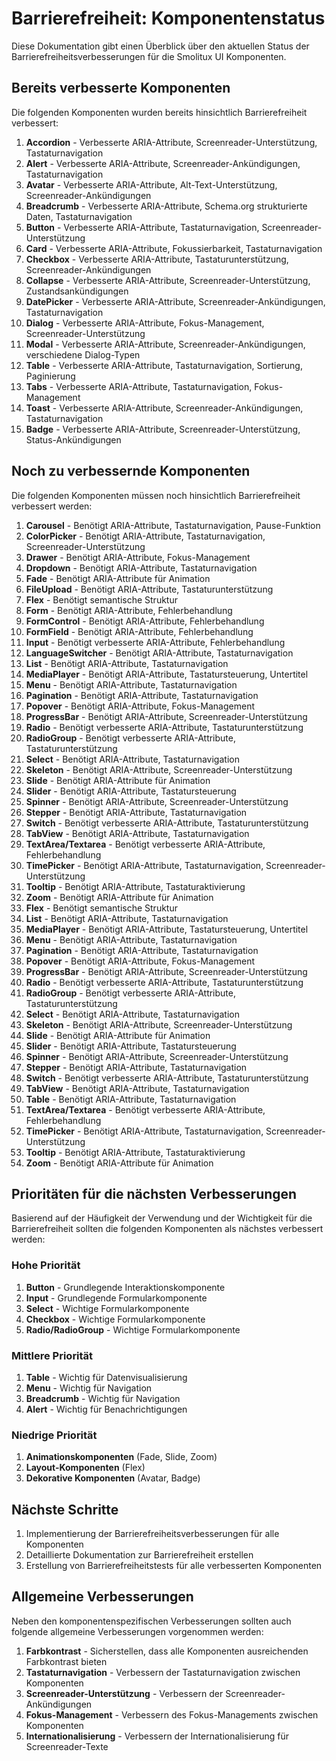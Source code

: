 # Barrierefreiheit: Komponentenstatus

Diese Dokumentation gibt einen Überblick über den aktuellen Status der Barrierefreiheitsverbesserungen für die Smolitux UI Komponenten.

## Bereits verbesserte Komponenten

Die folgenden Komponenten wurden bereits hinsichtlich Barrierefreiheit verbessert:

1. **Accordion** - Verbesserte ARIA-Attribute, Screenreader-Unterstützung, Tastaturnavigation
2. **Alert** - Verbesserte ARIA-Attribute, Screenreader-Ankündigungen, Tastaturnavigation
3. **Avatar** - Verbesserte ARIA-Attribute, Alt-Text-Unterstützung, Screenreader-Ankündigungen
4. **Breadcrumb** - Verbesserte ARIA-Attribute, Schema.org strukturierte Daten, Tastaturnavigation
5. **Button** - Verbesserte ARIA-Attribute, Tastaturnavigation, Screenreader-Unterstützung
6. **Card** - Verbesserte ARIA-Attribute, Fokussierbarkeit, Tastaturnavigation
7. **Checkbox** - Verbesserte ARIA-Attribute, Tastaturunterstützung, Screenreader-Ankündigungen
6. **Collapse** - Verbesserte ARIA-Attribute, Screenreader-Unterstützung, Zustandsankündigungen
7. **DatePicker** - Verbesserte ARIA-Attribute, Screenreader-Ankündigungen, Tastaturnavigation
8. **Dialog** - Verbesserte ARIA-Attribute, Fokus-Management, Screenreader-Unterstützung
9. **Modal** - Verbesserte ARIA-Attribute, Screenreader-Ankündigungen, verschiedene Dialog-Typen
10. **Table** - Verbesserte ARIA-Attribute, Tastaturnavigation, Sortierung, Paginierung
11. **Tabs** - Verbesserte ARIA-Attribute, Tastaturnavigation, Fokus-Management
12. **Toast** - Verbesserte ARIA-Attribute, Screenreader-Ankündigungen, Tastaturnavigation
13. **Badge** - Verbesserte ARIA-Attribute, Screenreader-Unterstützung, Status-Ankündigungen

## Noch zu verbessernde Komponenten

Die folgenden Komponenten müssen noch hinsichtlich Barrierefreiheit verbessert werden:

1. **Carousel** - Benötigt ARIA-Attribute, Tastaturnavigation, Pause-Funktion
2. **ColorPicker** - Benötigt ARIA-Attribute, Tastaturnavigation, Screenreader-Unterstützung
3. **Drawer** - Benötigt ARIA-Attribute, Fokus-Management
4. **Dropdown** - Benötigt ARIA-Attribute, Tastaturnavigation
5. **Fade** - Benötigt ARIA-Attribute für Animation
6. **FileUpload** - Benötigt ARIA-Attribute, Tastaturunterstützung
6. **Flex** - Benötigt semantische Struktur
7. **Form** - Benötigt ARIA-Attribute, Fehlerbehandlung
8. **FormControl** - Benötigt ARIA-Attribute, Fehlerbehandlung
9. **FormField** - Benötigt ARIA-Attribute, Fehlerbehandlung
10. **Input** - Benötigt verbesserte ARIA-Attribute, Fehlerbehandlung
11. **LanguageSwitcher** - Benötigt ARIA-Attribute, Tastaturnavigation
12. **List** - Benötigt ARIA-Attribute, Tastaturnavigation
13. **MediaPlayer** - Benötigt ARIA-Attribute, Tastatursteuerung, Untertitel
14. **Menu** - Benötigt ARIA-Attribute, Tastaturnavigation
15. **Pagination** - Benötigt ARIA-Attribute, Tastaturnavigation
14. **Popover** - Benötigt ARIA-Attribute, Fokus-Management
15. **ProgressBar** - Benötigt ARIA-Attribute, Screenreader-Unterstützung
18. **Radio** - Benötigt verbesserte ARIA-Attribute, Tastaturunterstützung
19. **RadioGroup** - Benötigt verbesserte ARIA-Attribute, Tastaturunterstützung
20. **Select** - Benötigt ARIA-Attribute, Tastaturnavigation
21. **Skeleton** - Benötigt ARIA-Attribute, Screenreader-Unterstützung
22. **Slide** - Benötigt ARIA-Attribute für Animation
23. **Slider** - Benötigt ARIA-Attribute, Tastatursteuerung
24. **Spinner** - Benötigt ARIA-Attribute, Screenreader-Unterstützung
25. **Stepper** - Benötigt ARIA-Attribute, Tastaturnavigation
24. **Switch** - Benötigt verbesserte ARIA-Attribute, Tastaturunterstützung
25. **TabView** - Benötigt ARIA-Attribute, Tastaturnavigation
28. **TextArea/Textarea** - Benötigt verbesserte ARIA-Attribute, Fehlerbehandlung
29. **TimePicker** - Benötigt ARIA-Attribute, Tastaturnavigation, Screenreader-Unterstützung
30. **Tooltip** - Benötigt ARIA-Attribute, Tastaturaktivierung
31. **Zoom** - Benötigt ARIA-Attribute für Animation
5. **Flex** - Benötigt semantische Struktur
6. **List** - Benötigt ARIA-Attribute, Tastaturnavigation
7. **MediaPlayer** - Benötigt ARIA-Attribute, Tastatursteuerung, Untertitel
6. **Menu** - Benötigt ARIA-Attribute, Tastaturnavigation
7. **Pagination** - Benötigt ARIA-Attribute, Tastaturnavigation
8. **Popover** - Benötigt ARIA-Attribute, Fokus-Management
8. **ProgressBar** - Benötigt ARIA-Attribute, Screenreader-Unterstützung
9. **Radio** - Benötigt verbesserte ARIA-Attribute, Tastaturunterstützung
11. **RadioGroup** - Benötigt verbesserte ARIA-Attribute, Tastaturunterstützung
12. **Select** - Benötigt ARIA-Attribute, Tastaturnavigation
11. **Skeleton** - Benötigt ARIA-Attribute, Screenreader-Unterstützung
12. **Slide** - Benötigt ARIA-Attribute für Animation
13. **Slider** - Benötigt ARIA-Attribute, Tastatursteuerung
14. **Spinner** - Benötigt ARIA-Attribute, Screenreader-Unterstützung
15. **Stepper** - Benötigt ARIA-Attribute, Tastaturnavigation
18. **Switch** - Benötigt verbesserte ARIA-Attribute, Tastaturunterstützung
18. **TabView** - Benötigt ARIA-Attribute, Tastaturnavigation
19. **Table** - Benötigt ARIA-Attribute, Tastaturnavigation
21. **TextArea/Textarea** - Benötigt verbesserte ARIA-Attribute, Fehlerbehandlung
22. **TimePicker** - Benötigt ARIA-Attribute, Tastaturnavigation, Screenreader-Unterstützung
23. **Tooltip** - Benötigt ARIA-Attribute, Tastaturaktivierung
24. **Zoom** - Benötigt ARIA-Attribute für Animation

## Prioritäten für die nächsten Verbesserungen

Basierend auf der Häufigkeit der Verwendung und der Wichtigkeit für die Barrierefreiheit sollten die folgenden Komponenten als nächstes verbessert werden:

### Hohe Priorität
1. **Button** - Grundlegende Interaktionskomponente
2. **Input** - Grundlegende Formularkomponente
3. **Select** - Wichtige Formularkomponente
2. **Checkbox** - Wichtige Formularkomponente
5. **Radio/RadioGroup** - Wichtige Formularkomponente

### Mittlere Priorität
1. **Table** - Wichtig für Datenvisualisierung
2. **Menu** - Wichtig für Navigation
3. **Breadcrumb** - Wichtig für Navigation
4. **Alert** - Wichtig für Benachrichtigungen


### Niedrige Priorität
1. **Animationskomponenten** (Fade, Slide, Zoom)
2. **Layout-Komponenten** (Flex)
3. **Dekorative Komponenten** (Avatar, Badge)

## Nächste Schritte

1. Implementierung der Barrierefreiheitsverbesserungen für alle Komponenten 
2. Detaillierte Dokumentation zur Barrierefreiheit erstellen
3. Erstellung von Barrierefreiheitstests für alle verbesserten Komponenten

## Allgemeine Verbesserungen

Neben den komponentenspezifischen Verbesserungen sollten auch folgende allgemeine Verbesserungen vorgenommen werden:

1. **Farbkontrast** - Sicherstellen, dass alle Komponenten ausreichenden Farbkontrast bieten
2. **Tastaturnavigation** - Verbessern der Tastaturnavigation zwischen Komponenten
3. **Screenreader-Unterstützung** - Verbessern der Screenreader-Ankündigungen
4. **Fokus-Management** - Verbessern des Fokus-Managements zwischen Komponenten
5. **Internationalisierung** - Verbessern der Internationalisierung für Screenreader-Texte